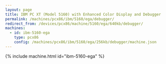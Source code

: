 ```yaml
---
layout: page
title: IBM PC XT (Model 5160) with Enhanced Color Display and Debugger
permalink: /machines/pcx86/ibm/5160/ega/debugger/
redirect_from: /devices/pcx86/machine/5160/ega/640kb/debugger/
machines:
  - id: ibm-5160-ega
    type: pcx86
    config: /machines/pcx86/ibm/5160/ega/256kb/debugger/machine.json
---
```


{% include machine.html id="ibm-5160-ega" %}
